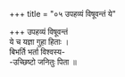 +++
title = "०५ उपहव्यं विषूवन्तं ये"

+++
उपहव्यं विषूवन्तं  
ये च यज्ञा गुहा हिताः ।  
बिभर्ति भर्ता विश्वस्य-  
-उच्छिष्टो जनितुः पिता ॥